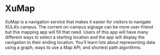 # XuMap

XuMap is a navigation service that makes it easier for visitors to navigate XULA’s campus. The current on-campus signage can be more user-friend but this mapping app will fill that need. Users of this app will have many different ways to select a starting location and the app will display the navigation to their ending location. You’ll learn lots about representing data using a graph, ways to use a Map API, and shortest path algorithms.

